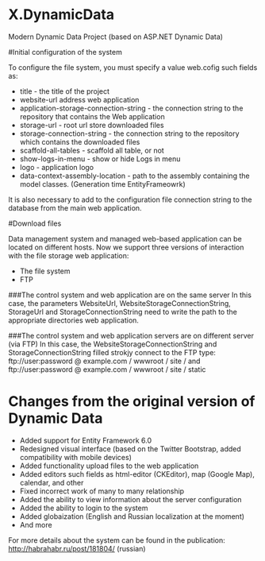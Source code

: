 X.DynamicData
=============

Modern Dynamic Data Project (based on ASP.NET Dynamic Data)

#Initial configuration of the system

To configure the file system, you must specify a value web.cofig such fields as:
- title - the title of the project
- website-url address web application
- application-storage-connection-string - the connection string to the repository that contains the Web application
- storage-url - root url store downloaded files
- storage-connection-string - the connection string to the repository which contains the downloaded files
- scaffold-all-tables - scaffold all table, or not
- show-logs-in-menu - show or hide Logs in menu
- logo - application logo
- data-context-assembly-location - path to the assembly containing the model classes. (Generation time EntityFrameowrk)

It is also necessary to add to the configuration file connection string to the database from the main web application.


#Download files

Data management system  and managed web-based application can be located on different hosts. Now we support three versions of interaction with the file storage web application:

* The file system
* FTP

###The control system and web application are on the same server
In this case, the parameters WebsiteUrl, WebsiteStorageConnectionString, StorageUrl and StorageConnectionString need to write the path to the appropriate directories web application.

###The control system and web application servers are on different server (via FTP)
In this case, the WebsiteStorageConnectionString and StorageConnectionString filled strokjy connect to the FTP type:
ftp://user:password @ example.com / wwwroot / site /
and ftp://user:password @ example.com / wwwroot / site / static


# Changes from the original version of Dynamic Data
- Added support for Entity Framework 6.0
- Redesigned visual interface (based on the Twitter Bootstrap, added compatibility with mobile devices)
- Added functionality upload files to the web application
- Added editors such fields as html-editor (CKEditor), map (Google Map), calendar, and other
- Fixed incorrect work of many to many relationship
- Added the ability to view information about the server configuration
- Added the ability to login to the system
- Added globaization (English and Russian localization at the moment)
- And more

For more details about the system can be found in the publication: http://habrahabr.ru/post/181804/ (russian)
